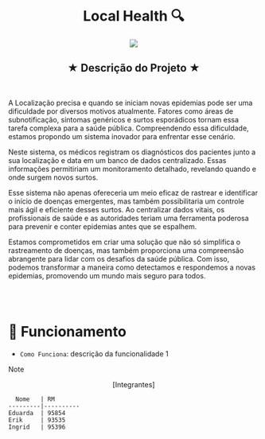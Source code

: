 
<h1 align="center">Local Health 🔍</h1>

 <p align="center">
<img loading="lazy" src="https://img.shields.io/badge/status%3A-conclu%C3%ADdo-green"/>
</p>

<h2 align="center">★ Descrição do Projeto ★</h2>
<br>

<p> A Localização precisa e quando se iniciam novas epidemias pode ser uma dificuldade por diversos motivos atualmente. Fatores como áreas de subnotificação, sintomas genéricos e surtos esporádicos tornam essa tarefa complexa para a saúde pública. Compreendendo essa dificuldade, estamos propondo um sistema inovador para enfrentar esse cenário. </p>
<p> Neste sistema, os médicos registram os diagnósticos dos pacientes junto a sua localização e data em um banco de dados centralizado. Essas informações permitiriam um monitoramento detalhado, revelando quando e onde surgem novos surtos.</p>
<p> Esse sistema não apenas ofereceria um meio eficaz de rastrear e identificar o início de doenças emergentes, mas também possibilitaria um controle mais ágil e eficiente desses surtos. Ao centralizar dados vitais, os profissionais de saúde e as autoridades teriam uma ferramenta poderosa para prevenir e conter epidemias antes que se espalhem.</p>
<p> Estamos comprometidos em criar uma solução que não só simplifica o rastreamento de doenças, mas também proporciona uma compreensão abrangente para lidar com os desafios da saúde pública. Com isso, podemos transformar a maneira como detectamos e respondemos a novas epidemias, promovendo um mundo mais seguro para todos.</p>
<br>
<br>

 # :hammer: Funcionamento

- `Como Funciona`: descrição da funcionalidade 1

> [!NOTE]
 <p align="center"> [Integrantes] </p>
 
      Nome   | RM
    ---------|----------
    Eduarda  | 95854
    Erik     | 93535
    Ingrid   | 95396

